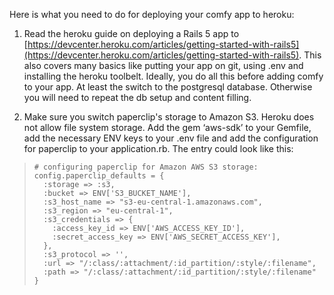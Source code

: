 Here is what you need to do for deploying your comfy app to heroku:

1. Read the heroku guide on deploying a Rails 5 app to [https://devcenter.heroku.com/articles/getting-started-with-rails5](https://devcenter.heroku.com/articles/getting-started-with-rails5).
This also covers many basics like putting your app on git, using .env and installing the heroku toolbelt.
Ideally, you do all this before adding comfy to your app. At least the switch to the postgresql database. Otherwise you will need to repeat the db setup and content filling.

2. Make sure you switch paperclip's storage to Amazon S3. Heroku does not allow file system storage. Add the gem ‘aws-sdk’ to your Gemfile, add the necessary ENV keys to your .env file and add the configuration for paperclip to your application.rb. The entry could look like this:

>     # configuring paperclip for Amazon AWS S3 storage:
>     config.paperclip_defaults = {
>       :storage => :s3,
>       :bucket => ENV['S3_BUCKET_NAME'],
>       :s3_host_name => "s3-eu-central-1.amazonaws.com",
>       :s3_region => "eu-central-1",
>       :s3_credentials => {
>         :access_key_id => ENV['AWS_ACCESS_KEY_ID'],
>         :secret_access_key => ENV['AWS_SECRET_ACCESS_KEY'],
>       },
>       :s3_protocol => '',
>       :url => "/:class/:attachment/:id_partition/:style/:filename",
>       :path => "/:class/:attachment/:id_partition/:style/:filename"
>     }